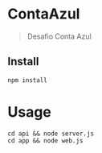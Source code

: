 # ContaAzul
> Desafio Conta Azul


## Install

```
npm install
```


# Usage

```
cd api && node server.js
cd app && node web.js
```